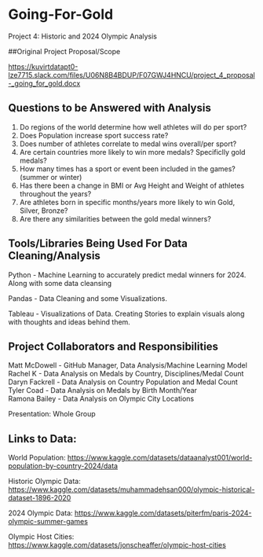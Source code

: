 # Going-For-Gold
Project 4: Historic and 2024 Olympic Analysis 

##Original Project Proposal/Scope

https://kuvirtdatapt0-lze7715.slack.com/files/U06N8B4BDUP/F07GWJ4HNCU/project_4_proposal-_going_for_gold.docx


## Questions to be Answered with Analysis
1. Do regions of the world determine how well athletes will do per sport?
2. Does Population increase sport success rate?
3. Does number of athletes correlate to medal wins overall/per sport?
4. Are certain countries more likely to win more medals? Specificlly gold medals? 
5. How many times has a sport or event been included in the games? (summer or winter)
6. Has there been a change in BMI or Avg Height and Weight of athletes throughout the years? 
7. Are athletes born in specific months/years more likely to win Gold, Silver, Bronze?
8. Are there any similarities between the gold medal winners? 

## Tools/Libraries Being Used For Data Cleaning/Analysis
Python - Machine Learning to accurately predict medal winners for 2024. Along with some data cleansing 

Pandas - Data Cleaning and some Visualizations. 

Tableau - Visualizations of Data. Creating Stories to explain visuals along with thoughts and ideas behind them. 

## Project Collaborators and Responsibilities 
Matt McDowell - GitHub Manager, Data Analysis/Machine Learning Model <br>
Rachel K - Data Analysis on Medals by Country, Disciplines/Medal Count  <br>
Daryn Fackrell - Data Analysis on Country Population and Medal Count<br>
Tyler Coad - Data Analysis on Medals by Birth Month/Year <br>
Ramona Bailey - Data Analysis on Olympic City Locations <br>

Presentation: Whole Group 

## Links to Data:
World Population: https://www.kaggle.com/datasets/dataanalyst001/world-population-by-country-2024/data

Historic Olympic Data: https://www.kaggle.com/datasets/muhammadehsan000/olympic-historical-dataset-1896-2020

2024 Olympic Data: https://www.kaggle.com/datasets/piterfm/paris-2024-olympic-summer-games

Olympic Host Cities: https://www.kaggle.com/datasets/jonscheaffer/olympic-host-cities


